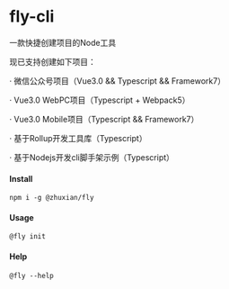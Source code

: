 # fly-cli
一款快捷创建项目的Node工具

现已支持创建如下项目：

· 微信公众号项目（Vue3.0 && Typescript && Framework7）

· Vue3.0 WebPC项目（Typescript + Webpack5）

· Vue3.0 Mobile项目（Typescript && Framework7）

· 基于Rollup开发工具库（Typescript）

· 基于Nodejs开发cli脚手架示例（Typescript）

#### Install
```
npm i -g @zhuxian/fly
```

#### Usage
```
@fly init
```

#### Help
```
@fly --help
```

